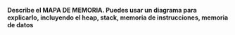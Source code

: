 **Describe el MAPA DE MEMORIA. Puedes usar un diagrama para explicarlo, incluyendo el heap, stack, memoria de instrucciones, memoria de datos**